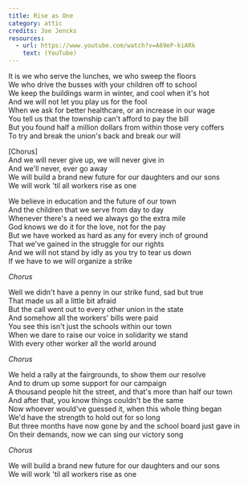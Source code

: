 ```yaml
---
title: Rise as One
category: attic
credits: Joe Jencks
resources:
  - url: https://www.youtube.com/watch?v=A69eP-kiARk
    text: (YouTube)
---
```

It is we who serve the lunches, we who sweep the floors\
We who drive the busses with your children off to school\
We keep the buildings warm in winter, and cool when it's hot\
And we will not let you play us for the fool\
When we ask for better healthcare, or an increase in our wage\
You tell us that the township can't afford to pay the bill\
But you found half a million dollars from within those very coffers\
To try and break the union's back and break our will  

\[Chorus]\
And we will never give up, we will never give in\
And we'll never, ever go away\
We will build a brand new future for our daughters and our sons\
We will work 'til all workers rise as one  

We believe in education and the future of our town\
And the children that we serve from day to day\
Whenever there's a need we always go the extra mile\
God knows we do it for the love, not for the pay\
But we have worked as hard as any for every inch of ground\
That we've gained in the struggle for our rights\
And we will not stand by idly as you try to tear us down\
If we have to we will organize a strike  

*Chorus*  

Well we didn't have a penny in our strike fund, sad but true\
That made us all a little bit afraid\
But the call went out to every other union in the state\
And somehow all the workers' bills were paid\
You see this isn't just the schools within our town\
When we dare to raise our voice in solidarity we stand\
With every other worker all the world around  

*Chorus*  

We held a rally at the fairgrounds, to show them our resolve\
And to drum up some support for our campaign\
A thousand people hit the street, and that's more than half our town\
And after that, you know things couldn't be the same\
Now whoever would've guessed it, when this whole thing began\
We'd have the strength to hold out for so long\
But three months have now gone by and the school board just gave in\
On their demands, now we can sing our victory song  

*Chorus*  

We will build a brand new future for our daughters and our sons\
We will work 'til all workers rise as one
